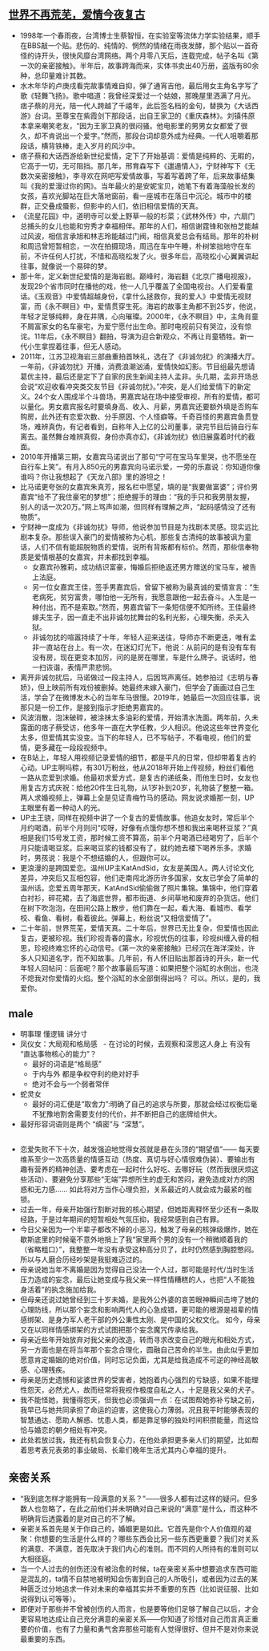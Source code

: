 #


## [世界不再荒芜，爱情今夜复古](https://mp.weixin.qq.com/s/W8WtpQp9eP-1MDGeYldXGQ)

* 1998年一个春雨夜，台湾博士生蔡智恒，在实验室等流体力学实验结果，顺手在BBS敲一个贴。悲伤的、纯情的、惘然的情绪在雨夜发酵，那个贴以一首奇怪的诗开头，很快风靡台湾网络。两个月零八天后，连载完成，帖子名叫《第一次的亲密接触》。半年后，故事跨海而来，实体书卖出40万册，盗版有80余种，总印量难计其数。
* 水木年华的卢庚戌看完故事情难自抑，弹了通宵吉他，最后用女主角名字写了歌《轻舞飞扬》。歌中唱道：我曾经深爱过一个姑娘，那晚屋里洒满了月光。痞子蔡的月光，陪一代人跨越了千禧年，此后签名档的金句，替换为《大话西游》台词。至尊宝在紫霞剑下那段话，出自王家卫的《重庆森林》。刘镇伟原本拿来嘲笑老友，“因为王家卫真的很闷骚。他电影里的男男女女都爱了很久，却不肯说出一个爱字。”然而，那段台词却意外成为经典。一代人咀嚼着那段话，横背铁棒，走入岁月的风沙中。
* 痞子蔡和大话西游给新世纪爱情，定下了开始基调：爱情是纯粹的、无暇的，它高于一切，无可阻挡。那几年，邢育森写下《邋遢情人》，宁财神写下《无数次亲密接触》，李寻欢在网吧写爱情故事，写着写着跨了年，后来故事结集叫《我的爱漫过你的网》。当年最火的是安妮宝贝，她笔下有着海藻般长发的女孩，喜欢光脚站在巨大落地窗前，看一座城市在落日中沉沦。城市中的楼群，正交叠成蜃影，但影中的人们，依旧相信爱情的天真。
* 《流星花园》中，道明寺可以爱上野草一般的杉菜；《武林外传》中，六扇门总捕头的女儿也能和穷秀才幸福相伴。那年的人们，相信谢霆锋和张柏芝能越过风波，相信言承旭和林志玲能越过门阀，相信真爱总会有结局。那年的朴树和周迅曾短暂相恋，一次在拍摄现场，周迅在车中午睡，朴树笨拙地守在车前，不许任何人打扰，不惜和高晓松发了火。很多年后，高晓松小心翼翼讲起往事，就像说一个易碎的梦。
* 那十年，定义新世纪爱情的是海岩剧。巅峰时，海岩翻《北京广播电视报》，发现29个省市同时在播他的戏，他一人几乎覆盖了全国电视台。人们爱看童话。《玉观音》中爱情超越身份，《拿什么拯救你，我的爱人》中爱情无视财富，而《永不瞑目》中，爱情贯穿生死。海岩的故事主角都不到25岁，他说，年轻才足够纯粹，身在井隅，心向璀璨。2000年，《永不瞑目》中，主角肖童不屑富家女的名车豪宅，为爱宁愿付出生命。那时电视前只有哭泣，没有惊诧。11年后，《永不瞑目》翻拍，导演为迎合新观众，不再让肖童牺牲。新一代小生拿捏着往事，但无人感动。
* 2011年，江苏卫视海岩三部曲重拍首映礼，选在了《非诚勿扰》的演播大厅。一年前，《非诚勿扰》开播，消费浪潮汹涌，爱情快如幻影。节目组最先想请葛优主持，最后还是定下了自家的民生新闻主持人孟非。头几期，孟非开场总会说“欢迎收看冲突类交友节目《非诚勿扰》。”冲突，是人们给爱情下的新定义。24个女人围成半个斗兽场，男嘉宾站在场中接受审视，所有的爱情，都可以量化。男女嘉宾报名时要填身高、收入、月薪，男嘉宾还要额外填是否购车购房，此外还有恋爱次数、分手原因、个人怪癖等。千奇百怪的男嘉宾鱼贯登场，难辨真伪，有记者看到，自称年入上亿的公司董事，录完节目后骑自行车离去。虽然舞台难辨真假，身份亦真亦幻，《非诚勿扰》依旧展露着时代的截面。
* 2010年开播第三期，女嘉宾马诺说出了那句“宁可在宝马车里哭，也不愿坐在自行车上笑”。有月入850元的男嘉宾向马诺示爱，一旁的乐嘉说：你知道你像谁吗？你让我想起了《天龙八部》里的游坦之！
* 比马诺更夸张的女嘉宾朱真芳，报名栏中愿望，填的是“我要做富婆”；评价男嘉宾“给不了我住豪宅的梦想”；拒绝握手的理由：“我的手只和我男朋友握，别人的话一次20万。”网上骂声如潮，但同样有理解之声，“起码感情没了还有物质”。
* 宁财神一度成为《非诚勿扰》导师，他说参加节目是为找剧本灵感。现实远比剧本复杂。那些误入豪门的爱情被称为心机，那些复古清纯的故事被讽为童话，人们不信有能超脱物质的爱情，说所有背叛都有标价。然而，那些信奉物质是爱情根基的女嘉宾，并未都找到幸福。
	- 女嘉宾孙雅莉，成功结识富豪，悔婚后拒绝返还男方赠送的宝马车，被告上法庭。
	- 另一位女嘉宾王佳，签手男嘉宾后，曾留下被称为最真诚的爱情宣言：“生老病死，贫穷富贵，哪怕他一无所有，我愿意跟他一起去奋斗。人生是一种付出，而不是索取。”然而，男嘉宾留下一条短信便不知所终。王佳最终嫁夫生子，因一直走不出非诚勿扰舞台的名利光影，心理失衡，杀夫入狱。
	- 非诚勿扰的喧嚣持续了十年，年轻人迎来送往，导师亦不断更迭，唯有孟非一直站在台上。有一次，在迷幻灯光下，他说：从前问的是有没有车有没有房，现在更变本加厉，问的是房在哪里，车是什么牌子。说话时，他一扫诙谐，表情严肃悲悯。
* 离开非诚勿扰后，马诺做过一段主持人，后因骂声离任。她参拍过《志明与春娇》，但上映前所有戏份被删掉。她最终未嫁入豪门，但学会了画画过自己生活，学会了在微博发木心的当年车马很慢。2019年，她最后一次回应往事，说那只是一份工作，是接到指示才拒绝男嘉宾的。
* 风波消散，泡沫破碎，被涂抹太多油彩的爱情，开始清水洗面。两年前，久未露面的痞子蔡受访，他多年一直在大学任教，少人相识。他说这些年世界变化太多，但爱情其实没变。当下的年轻人，已不写帖子，不看电视，他们的爱情，更多藏在一段段视频中。
* 在B站上，年轻人用视频记录爱情的细节，都是平凡的日常，但却带着复古的心动。UP主啊吗粽，有301万粉丝，他从2018年开始上传视频，粉丝们看他一路从恋爱到求婚。他最初求爱方式，是复古的递纸条，而他生日时，女友也用复古方式庆祝：给他20件生日礼物，从1岁补到20岁，礼物装了整整一箱。两人求婚视频上，弹幕上全是见证青梅竹马的感动。网友说求婚那一刻，UP主眼里有着一种动人的光。
* UP主王骁，同样在视频中讲了一个复古的爱情故事。他追女友时，常后半个月约喝酒，前半个月则问“哎呀，好像有点饿你想不想和我出来喝杯豆浆？”真相是我们15号发工资，那时候工资不算高，前半个月喝酒已经喝穷了，后半个月只能请喝豆浆。后来喝豆浆的钱都没有了，就约她去楼下喝养乐多。求婚时，男孩说：我是个不想结婚的人，但跟你可以。
* 更浪漫的是跨国爱恋。温州UP主KatAndSid，女友是美国人。两人讨论文化差异，冲突后又互相包容，他们走南闯北游历许多国家，女友已学会了简单的温州话。恋爱五周年那天，KatAndSid偷偷做了照片集锦。集锦中，他们穿着白衬衫，碎花裙，去了海底世界，都市街道、乡间草地和废弃的杂货店。他们在树下吹泡泡，在田间公路上散步，他们靠在一起，看大海、看城市、看学校、看鱼、看树，看着彼此。弹幕上，粉丝说“又相信爱情了”。
* 二十年前，世界荒芜，爱情天真。二十年后，世界已无比复杂，但爱情也因此复古，更被珍视。我们珍视青春的露水，珍视忧伤的往事，珍视纠缠入骨的相思，珍视终难忘怀的心动信号。《第一次的亲密接触》已经沉在海洋深处，许多人只知道名字，而不知故事。几年前，有人怀旧贴出那首诗的开头，新一代年轻人回帖问：后面呢？那个故事最后写道：如果把整个浴缸的水倒出，也浇不熄我对你爱情的火焰。整个浴缸的水全部倒得出吗？ 可以。所以，是的，我爱你。

## male

* 明事理 懂逻辑 讲分寸
* 凤仪女：大局观和格局感
 	- 在讨论的时候，去观察和深思这人身上 有没有 “直达事物核心的能力”？
	- 最好的词语是“格局感”
	- 于内与外 都是争权夺利的绝对好手
	- 绝对不会与一个弱者常伴
* 蛇灵女
	- 最好的词汇便是“取舍力”:明确了自己的追求与所要，那就会经过权衡后毫不犹豫地割舍需要支付的代价，并不断把自己的底牌给供大。
* 最好形容词语则是两个 “缜密”与 “深慧”。

##

* 恋爱失败不下十次，越发强迫地觉得女孩就是悬在头顶的“期望值”—— 每天要维系至少一次高质量的情感互动（热度、真切与好心情很难伪装）、要输出有趣有营养的精神创造、要考虑在一起时什么好吃、去哪好玩（然而我很厌烦这些活动）、要避免分享那些“无端”异想所生的虚无和苦闷，避免造成对方的困惑和无力感...... 如此将对方当作心理负担，关系最近的人就会成为最紧的枷锁。
* 过去一年，母亲开始强行割断对我的核心期望，但她距离释怀至少还有一条取经路，于是过年期间的短暂相处气氛压抑，我经常感到自己有罪。
* 今日父亲因为一个半辈子都改不掉的小恶习，触发了母亲的核弹级爆炸，她在歇斯底里的时候毫不意外地捎上了我“家里两个男的没有一个稍微顺着我的（省略粗口）”，我整整一年没有承受这种高分贝了，此时仍然感到胸腔憋闷。
所以与人磨合历经吵架是我挺难迈过的。
* 母亲说她当年不离婚是因为觉得自己没法一个人过，那可能是时代/当时生活压力造成的妄念，最后让她变成与我父亲一样性情糟糕的人，也把“人不能独身活着”的执念施加给我。
* 但母亲还说过她曾经到三十岁未婚，是我外公外婆的哀苦眼神瞬间击垮了她的心理防线，所以那个妄念和影响两代人的心急成错，更可能的根源是祖辈的情感绑架、是身为军人老干部的外公秉性太刚、是中国的父权文化。
如今，母亲又在以同样情感绑架的方式试图把那个妄念魔咒传承给我。
* 母亲近些年开始放弃对我父亲的改造，转而寻求改变自己的眼光和相处方式，另一方面也是在将当年那个妄念合理化，圆融自己苦命的半生。由此似乎更加愿意肯定婚姻的绝对价值，同时忘记负面，尤其是给我造成不可逆的神经高敏感、心理残疾。
* 母亲是历史遗憾和娑婆世界的受害者，她抱着内心强烈的亏缺感，如果不能理性怨天，必然尤人，故而经常将我视作极度自私之人，十足是我父亲的犬子。
* 我不能怪她，我懂得怨天，但我也必须强调一点：在试图帮她弥补亏缺之前，我早已与她共同承担了命运的迫害，这使我心力薄弱。况且我平时能够表现的智慧通达、愿助人解惑、忧患人类，都是靠足够的独处时间积攒能量，而这恰恰与婚恋的朝夕相处有冲突。
* 此处若放过我，我还有机会恢复心力，在他处承担更多亲人们的期望，比如帮着思考表兄表弟的事业破局、长辈们晚年生活尤其内心幸福的提升。

## 亲密关系

* “我到底怎样才能拥有一段满意的关系？”——很多人都有过这样的疑问。但多数人也忽略了，在此之前他们并未明确对自己来说的“满意”是什么，而这种不明确背后透露着的是对自己的不了解。
* 亲密关系首先是关于你自己的，婚姻更是如此。它首先是你个人价值观的凝聚：你想要的生活是什么样的？哪些东西会比另一些东西更重要？我们对关系的满意、不满意，首先取决于我们内心的准则。而不同的人所持有的准则可以大相径庭。
* 当一个人过去的创伤还没有被治愈的时候，ta在亲密关系中想要追求东西可能是混乱的，ta情不自禁地被明知会伤害到自己的人所吸引，或者因为过去的某种匮乏过分地追求一件对未来的幸福其实并不重要的东西（比如说征服、比如说得到认可等等）。
* 即便对于那些并不曾被创伤的人而言，也是要等他们足够了解自己以后，才会更容易地达成让自己充分满意的亲密关系——你知道了珍惜对自己而言真正重要的价值，也有了力量和勇气舍弃那些可能有人觉得很好、但并不是对你来说最重要的东西。
